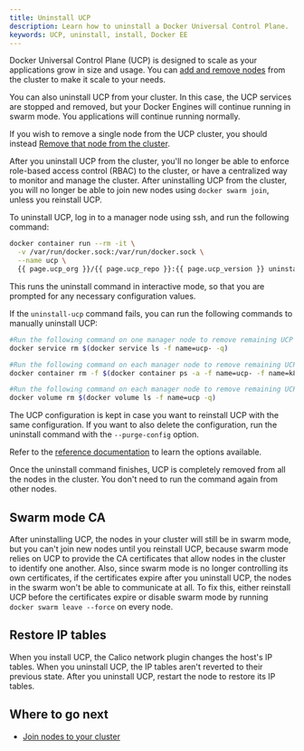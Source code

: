 ```yaml
---
title: Uninstall UCP
description: Learn how to uninstall a Docker Universal Control Plane.
keywords: UCP, uninstall, install, Docker EE
---
```


Docker Universal Control Plane (UCP) is designed to scale as your applications grow in size and usage. You can [add and remove nodes](../configure/scale-your-cluster.md) from the
cluster to make it scale to your needs.

You can also uninstall UCP from your cluster. In this case, the UCP services are stopped and removed, but your Docker Engines will continue running in swarm mode. You applications will continue running normally.

If you wish to remove a single node from the UCP cluster, you should instead
[Remove that node from the cluster](../configure/scale-your-cluster.md).

After you uninstall UCP from the cluster, you'll no longer be able to enforce
role-based access control (RBAC) to the cluster, or have a centralized way to monitor
and manage the cluster. After uninstalling UCP from the cluster, you will no longer be able to join new nodes using `docker swarm join`, unless you reinstall UCP.

To uninstall UCP, log in to a manager node using ssh, and run the following
command:

```bash
docker container run --rm -it \
  -v /var/run/docker.sock:/var/run/docker.sock \
  --name ucp \
  {{ page.ucp_org }}/{{ page.ucp_repo }}:{{ page.ucp_version }} uninstall-ucp --interactive
```

This runs the uninstall command in interactive mode, so that you are prompted
for any necessary configuration values.

If the `uninstall-ucp` command fails, you can run the following commands to manually uninstall UCP:

```bash
#Run the following command on one manager node to remove remaining UCP services
docker service rm $(docker service ls -f name=ucp- -q)

#Run the following command on each manager node to remove remaining UCP containers
docker container rm -f $(docker container ps -a -f name=ucp- -f name=k8s_ -q)

#Run the following command on each manager node to remove remaining UCP volumes
docker volume rm $(docker volume ls -f name=ucp -q)
```

The UCP configuration is kept in case you want to reinstall UCP with the same
configuration. If you want to also delete the configuration, run the uninstall
command with the `--purge-config` option.

Refer to the [reference documentation](/reference/ucp/3.0/cli/index.md) to learn the options available.

Once the uninstall command finishes, UCP is completely removed from all the
nodes in the cluster. You don't need to run the command again from other nodes.

## Swarm mode CA

After uninstalling UCP, the nodes in your cluster will still be in swarm mode,
but you can't join new nodes until you reinstall UCP, because swarm mode
relies on UCP to provide the CA certificates that allow nodes in the cluster
to identify one another. Also, since swarm mode is no longer controlling its
own certificates, if the certificates expire after you uninstall UCP, the nodes
in the swarm won't be able to communicate at all. To fix this, either reinstall
UCP before the certificates expire or disable swarm mode by running
`docker swarm leave --force` on every node.

## Restore IP tables

When you install UCP, the Calico network plugin changes the host's IP tables.
When you uninstall UCP, the IP tables aren't reverted to their previous state.
After you uninstall UCP, restart the node to restore its IP tables.

## Where to go next

- [Join nodes to your cluster](../configure/join-nodes.md)
